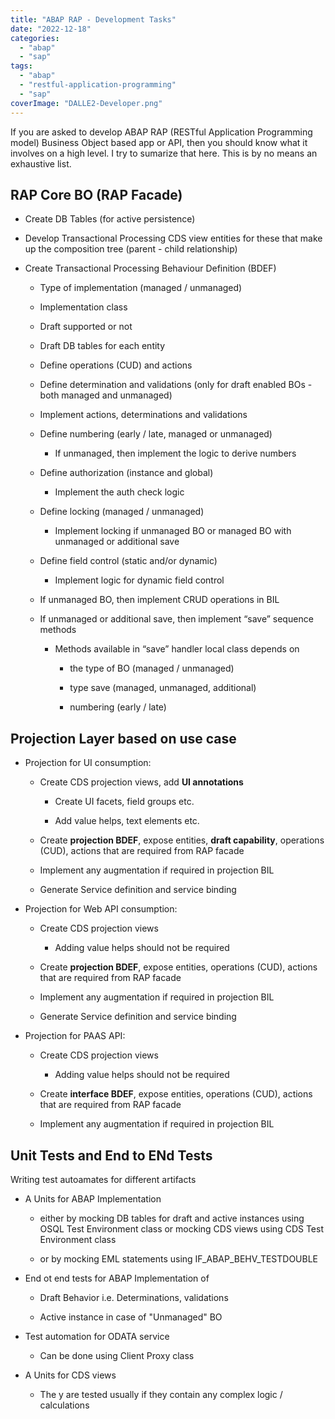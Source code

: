 ```yaml
---
title: "ABAP RAP - Development Tasks"
date: "2022-12-18"
categories: 
  - "abap"
  - "sap"
tags: 
  - "abap"
  - "restful-application-programming"
  - "sap"
coverImage: "DALLE2-Developer.png"
---
```


If you are asked to develop ABAP RAP (RESTful Application Programming model) Business Object based app or API, then you should know what it involves on a high level. I try to sumarize that here. This is by no means an exhaustive list.

## RAP Core BO (RAP Facade)

- Create DB Tables (for active persistence)

- Develop Transactional Processing CDS view entities for these that make up the composition tree (parent - child relationship)

- Create Transactional Processing Behaviour Definition (BDEF)
    - Type of implementation (managed / unmanaged)
    
    - Implementation class
    
    - Draft supported or not
    
    - Draft DB tables for each entity
    
    - Define operations (CUD) and actions
    
    - Define determination and validations (only for draft enabled BOs - both managed and unmanaged)
    
    - Implement actions, determinations and validations
    
    - Define numbering (early / late, managed or unmanaged)
        - If unmanaged, then implement the logic to derive numbers
    
    - Define authorization (instance and global)
        - Implement the auth check logic
    
    - Define locking (managed / unmanaged)
        - Implement locking if unmanaged BO or managed BO with unmanaged or additional save
    
    - Define field control (static and/or dynamic)
        - Implement logic for dynamic field control
    
    - If unmanaged BO, then implement CRUD operations in BIL
    
    - If unmanaged or additional save, then implement “save” sequence methods
        - Methods available in “save” handler local class depends on
            - the type of BO (managed / unmanaged)
            
            - type save (managed, unmanaged, additional)
            
            - numbering (early / late)

## Projection Layer based on use case

- Projection for UI consumption:
    - Create CDS projection views, add **UI annotations**
        - Create UI facets, field groups etc.
        
        - Add value helps, text elements etc.
    
    - Create **projection BDEF**, expose entities, **draft capability**, operations (CUD), actions that are required from RAP facade
    
    - Implement any augmentation if required in projection BIL
    
    - Generate Service definition and service binding

- Projection for Web API consumption:
    - Create CDS projection views
        - Adding value helps should not be required
    
    - Create **projection BDEF**, expose entities, operations (CUD), actions that are required from RAP facade
    
    - Implement any augmentation if required in projection BIL
    
    - Generate Service definition and service binding

- Projection for PAAS API:
    - Create CDS projection views
        - Adding value helps should not be required
    
    - Create **interface BDEF**, expose entities, operations (CUD), actions that are required from RAP facade
    
    - Implement any augmentation if required in projection BIL

## Unit Tests and End to ENd Tests

Writing test autoamates for different artifacts

- A Units for ABAP Implementation
    - either by mocking DB tables for draft and active instances using OSQL Test Environment class or mocking CDS views using CDS Test Environment class
    
    - or by mocking EML statements using IF\_ABAP\_BEHV\_TESTDOUBLE

- End ot end tests for ABAP Implementation of
    - Draft Behavior i.e. Determinations, validations
    
    - Active instance in case of "Unmanaged" BO

- Test automation for ODATA service
    - Can be done using Client Proxy class

- A Units for CDS views
    - The y are tested usually if they contain any complex logic / calculations
